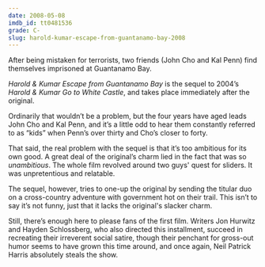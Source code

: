 ```yaml
---
date: 2008-05-08
imdb_id: tt0481536
grade: C-
slug: harold-kumar-escape-from-guantanamo-bay-2008
---
```


After being mistaken for terrorists, two friends (John Cho and Kal Penn) find themselves imprisoned at Guantanamo Bay.

_Harold & Kumar Escape from Guantanamo Bay_ is the sequel to 2004’s <span data-imdb-id="tt0366551">_Harold & Kumar Go to White Castle_</span>, and takes place immediately after the original.

Ordinarily that wouldn’t be a problem, but the four years have aged leads John Cho and Kal Penn, and it’s a little odd to hear them constantly referred to as “kids” when Penn’s over thirty and Cho’s closer to forty.

That said, the real problem with the sequel is that it’s too ambitious for its own good. A great deal of the original’s charm lied in the fact that was so _unambitious_. The whole film revolved around two guys' quest for sliders. It was unpretentious and relatable.

The sequel, however, tries to one-up the original by sending the titular duo on a cross-country adventure with government hot on their trail. This isn’t to say it’s not funny, just that it lacks the original's slacker charm.

Still, there’s enough here to please fans of the first film. Writers Jon Hurwitz and Hayden Schlossberg, who also directed this installment, succeed in recreating their irreverent social satire, though their penchant for gross-out humor seems to have grown this time around, and once again, Neil Patrick Harris absolutely steals the show.
